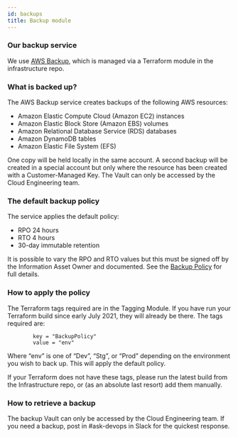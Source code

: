 ```yaml
---
id: backups
title: Backup module
---
```


### Our backup service

We use [AWS Backup](https://aws.amazon.com/backup/), which is managed via a Terraform module in the infrastructure repo. 


### What is backed up?

The AWS Backup service creates backups of the following AWS resources:



* Amazon Elastic Compute Cloud (Amazon EC2) instances
* Amazon Elastic Block Store (Amazon EBS) volumes 
* Amazon Relational Database Service (RDS) databases 
* Amazon DynamoDB tables
* Amazon Elastic File System (EFS)

One copy will be held locally in the same account. A second backup will be created in a special account but only where the resource has been created with a Customer-Managed Key. The Vault can only be accessed by the Cloud Engineering team. 


### The default backup policy

The service applies the default policy:



* RPO 24 hours
* RTO 4 hours
* 30-day immutable retention

It is possible to vary the RPO and RTO values but this must be signed off by the Information Asset Owner and documented. See the [Backup Policy](https://docs.google.com/document/d/10rfxfpw48lgwcJkGqsk2G1oWl-k0SnRmFxhocoLIejc/edit) for full details. 


### How to apply the policy

The Terraform tags required are in the Tagging Module. If you have run your Terraform build since early July 2021, they will already be there. The tags required are:


```
        key = "BackupPolicy"
        value = "env"
```


Where “env” is one of “Dev”, “Stg”, or “Prod” depending on the environment you wish to back up. This will apply the default policy. 

If your Terraform does not have these tags, please run the latest build from the Infrastructure repo, or (as an absolute last resort) add them manually. 


### How to retrieve a backup

The backup Vault can only be accessed by the Cloud Engineering team. If you need a backup, post in #ask-devops in Slack for the quickest response.